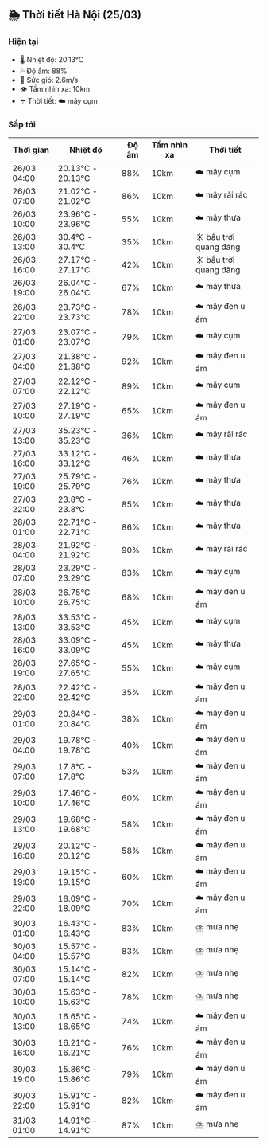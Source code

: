 ## 🌦️ Thời tiết Hà Nội (25/03)

### Hiện tại

- 🌡️ Nhiệt độ: 20.13℃
- 💦 Độ ẩm: 88%
- 💨 Sức gió: 2.6m/s
- 👁️ Tầm nhìn xa: 10km
- ☂️ Thời tiết: ☁️ mây cụm

### Sắp tới

| Thời gian | Nhiệt độ | Độ ẩm | Tầm nhìn xa | Thời tiết |
| --- | --- | --- | --- | --- |
| 26/03 04:00 | 20.13℃ - 20.13℃ | 88% | 10km | ☁️ mây cụm |
| 26/03 07:00 | 21.02℃ - 21.02℃ | 86% | 10km | ☁️ mây rải rác |
| 26/03 10:00 | 23.96℃ - 23.96℃ | 55% | 10km | ☁️ mây thưa |
| 26/03 13:00 | 30.4℃ - 30.4℃ | 35% | 10km | ☀️ bầu trời quang đãng |
| 26/03 16:00 | 27.17℃ - 27.17℃ | 42% | 10km | ☀️ bầu trời quang đãng |
| 26/03 19:00 | 26.04℃ - 26.04℃ | 67% | 10km | ☁️ mây thưa |
| 26/03 22:00 | 23.73℃ - 23.73℃ | 78% | 10km | ☁️ mây đen u ám |
| 27/03 01:00 | 23.07℃ - 23.07℃ | 79% | 10km | ☁️ mây cụm |
| 27/03 04:00 | 21.38℃ - 21.38℃ | 92% | 10km | ☁️ mây đen u ám |
| 27/03 07:00 | 22.12℃ - 22.12℃ | 89% | 10km | ☁️ mây cụm |
| 27/03 10:00 | 27.19℃ - 27.19℃ | 65% | 10km | ☁️ mây đen u ám |
| 27/03 13:00 | 35.23℃ - 35.23℃ | 36% | 10km | ☁️ mây rải rác |
| 27/03 16:00 | 33.12℃ - 33.12℃ | 46% | 10km | ☁️ mây thưa |
| 27/03 19:00 | 25.79℃ - 25.79℃ | 76% | 10km | ☁️ mây thưa |
| 27/03 22:00 | 23.8℃ - 23.8℃ | 85% | 10km | ☁️ mây thưa |
| 28/03 01:00 | 22.71℃ - 22.71℃ | 86% | 10km | ☁️ mây thưa |
| 28/03 04:00 | 21.92℃ - 21.92℃ | 90% | 10km | ☁️ mây rải rác |
| 28/03 07:00 | 23.29℃ - 23.29℃ | 83% | 10km | ☁️ mây cụm |
| 28/03 10:00 | 26.75℃ - 26.75℃ | 68% | 10km | ☁️ mây đen u ám |
| 28/03 13:00 | 33.53℃ - 33.53℃ | 45% | 10km | ☁️ mây cụm |
| 28/03 16:00 | 33.09℃ - 33.09℃ | 45% | 10km | ☁️ mây thưa |
| 28/03 19:00 | 27.65℃ - 27.65℃ | 55% | 10km | ☁️ mây cụm |
| 28/03 22:00 | 22.42℃ - 22.42℃ | 35% | 10km | ☁️ mây đen u ám |
| 29/03 01:00 | 20.84℃ - 20.84℃ | 38% | 10km | ☁️ mây đen u ám |
| 29/03 04:00 | 19.78℃ - 19.78℃ | 40% | 10km | ☁️ mây đen u ám |
| 29/03 07:00 | 17.8℃ - 17.8℃ | 53% | 10km | ☁️ mây đen u ám |
| 29/03 10:00 | 17.46℃ - 17.46℃ | 60% | 10km | ☁️ mây đen u ám |
| 29/03 13:00 | 19.68℃ - 19.68℃ | 58% | 10km | ☁️ mây đen u ám |
| 29/03 16:00 | 20.12℃ - 20.12℃ | 58% | 10km | ☁️ mây đen u ám |
| 29/03 19:00 | 19.15℃ - 19.15℃ | 60% | 10km | ☁️ mây đen u ám |
| 29/03 22:00 | 18.09℃ - 18.09℃ | 70% | 10km | ☁️ mây đen u ám |
| 30/03 01:00 | 16.43℃ - 16.43℃ | 83% | 10km | ⛈️ mưa nhẹ |
| 30/03 04:00 | 15.57℃ - 15.57℃ | 83% | 10km | ⛈️ mưa nhẹ |
| 30/03 07:00 | 15.14℃ - 15.14℃ | 82% | 10km | ⛈️ mưa nhẹ |
| 30/03 10:00 | 15.63℃ - 15.63℃ | 78% | 10km | ⛈️ mưa nhẹ |
| 30/03 13:00 | 16.65℃ - 16.65℃ | 74% | 10km | ☁️ mây đen u ám |
| 30/03 16:00 | 16.21℃ - 16.21℃ | 76% | 10km | ☁️ mây đen u ám |
| 30/03 19:00 | 15.86℃ - 15.86℃ | 79% | 10km | ☁️ mây đen u ám |
| 30/03 22:00 | 15.91℃ - 15.91℃ | 82% | 10km | ☁️ mây đen u ám |
| 31/03 01:00 | 14.91℃ - 14.91℃ | 87% | 10km | ⛈️ mưa nhẹ |
